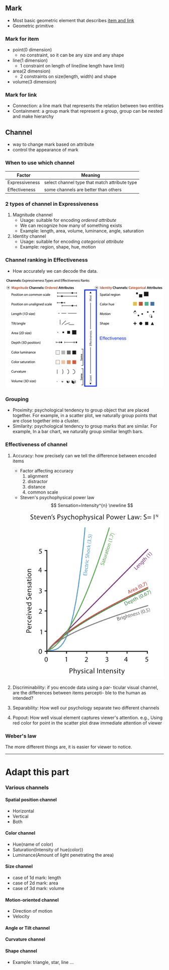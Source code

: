 ## Mark
* Most basic geometric element that describes <u>item and link</u>
* Geometric primitive

### Mark for item
* point(0 dimension)
    * no constraint, so it can be any size and any shape
* line(1 dimension)
    * 1 constraint on length of line(line length have limit)
* area(2 dimension)
    * 2 constraints on size(length, width) and shape
* volume(3 dimension)

### Mark for link
* Connection: a line mark that represents the relation between two entities
* Containment: a group mark that represent a group, group can be nested and make hierarchy


## Channel
* way to change mark based on attribute
* control the appearance of mark

### When to use which channel

|Factor|Meaning|
|------|-------|
|Expressiveness|select channel type that match attribute type|
|Effectiveness|some channels are better than others|


### 2 types of channel in Expressiveness

1. Magnitude channel
    * Usage: suitable for encoding *ordered attribute*
    * We can recognize how many of something exists
    * Example: length, area, volume, luminance, angle, saturation
1. Identity channel
    * Usage: suitable for encoding *categorical attribute*
    * Example: region, shape, hue, motion

### Channel ranking in Effectiveness
* How accurately we can decode the data.

![Effectiveness](./image/Effectiveness.png)

### Grouping
* Proximity: psychological tendency to group object that are placed together. For example, in a scatter plot, we naturally group points that are close together into a cluster.
* Similarity: psychological tendency to group marks that are similar. For example, In a bar chart, we naturally group similiar length bars.

### Effectiveness of channel
1. Accuracy: how precisely can we tell the difference between encoded items
    * Factor affecting accuracy
        1. alignment
        1. distractor
        1. distance
        1. common scale
    * Steven's psychophysical power law
        $$
        Sensation=Intensity^{n} \newline
        $$
    ![Steven's psychophysical power law](./image/Steven%20law.png)


1. Discriminability: if you encode data using a par- ticular visual channel, are the differences between items percepti- ble to the human as intended?
1. Separability: How well our psychology separate two different channels
1. Popout: How well visual element captures viewer's attention. e.g., Using red color for point in the scatter plot draw immediate attention of viewer

### Weber's law
The more different things are, it is easier for viewer to notice.

---
# Adapt this part

### Various channels
#### Spatial position channel
* Horizontal
* Vertical
* Both
#### Color channel
* Hue(name of color)
* Saturation(Intensity of hue(color))
* Luminance(Amount of light penetrating the area)

#### Size channel
* case of 1d mark: length
* case of 2d mark: area
* case of 3d mark: volume
#### Motion-oriented channel
* Direction of motion
* Velocity
#### Angle or Tilt channel
#### Curvature channel
#### Shape channel
* Example: triangle, star, line ...


